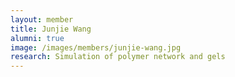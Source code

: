 ```yaml
---
layout: member
title: Junjie Wang 
alumni: true
image: /images/members/junjie-wang.jpg
research: Simulation of polymer network and gels
---
```

